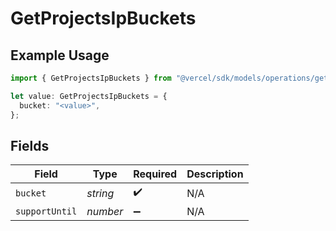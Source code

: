 # GetProjectsIpBuckets

## Example Usage

```typescript
import { GetProjectsIpBuckets } from "@vercel/sdk/models/operations/getprojects.js";

let value: GetProjectsIpBuckets = {
  bucket: "<value>",
};
```

## Fields

| Field              | Type               | Required           | Description        |
| ------------------ | ------------------ | ------------------ | ------------------ |
| `bucket`           | *string*           | :heavy_check_mark: | N/A                |
| `supportUntil`     | *number*           | :heavy_minus_sign: | N/A                |
